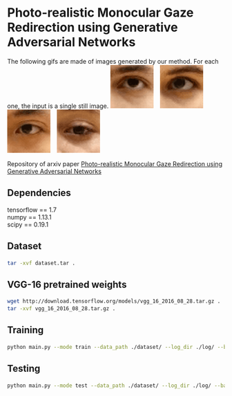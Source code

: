 # Photo-realistic Monocular Gaze Redirection using Generative Adversarial Networks

The following gifs are made of images generated by our method. For each one, the input is a single still image.
<img src="https://github.com/HzDmS/gaze_redirection/blob/master/imgs/circle.gif" width="100" height="100" /> &ensp; <img src="https://github.com/HzDmS/gaze_redirection/blob/master/imgs/zed.gif" width="100" height="100" /> &ensp; <img src="https://github.com/HzDmS/gaze_redirection/blob/master/imgs/horizontal.gif" width="100" height="100" /> &ensp; <img src="https://github.com/HzDmS/gaze_redirection/blob/master/imgs/vertical.gif" width="100" height="100" />

Repository of arxiv paper [Photo-realistic Monocular Gaze Redirection using Generative Adversarial Networks](https://arxiv.org/abs/1903.12530)

## Dependencies
 tensorflow == 1.7  
 numpy == 1.13.1  
 scipy == 0.19.1  
 
## Dataset
```Bash
tar -xvf dataset.tar .
```

## VGG-16 pretrained weights
```Bash
wget http://download.tensorflow.org/models/vgg_16_2016_08_28.tar.gz .
tar -xvf vgg_16_2016_08_28.tar.gz .
```

## Training
```Bash
python main.py --mode train --data_path ./dataset/ --log_dir ./log/ --batch_size 32 --vgg_path ./vgg_16.ckpt
```

## Testing
```Bash
python main.py --mode test --data_path ./dataset/ --log_dir ./log/ --batch_size 32
```
